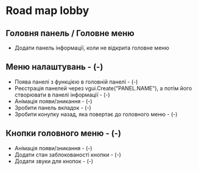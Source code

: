 # Road map lobby

## Головня панель / Головне меню
* Додати панель інформації, коли не відкрита головне меню

## Меню налаштувань - (-)
* Поява панелі з функцією в головній панелі - (-)
* Реєстрація панелей через vgui.Create("PANEL.NAME"), а потім його створювати в панелі інформації - (-)
* Анімація появи/зникання - (-)
* Зробити панель вкладок - (-)
* Зробити конупку назад, яка повертає до головного меню - (-)

## Кнопки головного меню - (-)
* Анімація появи/зникання - (-)
* Додати стан заблокованості кнопки - (-)
* Додати звуки для кнопок - (-)